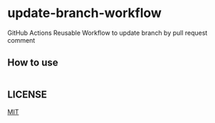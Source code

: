# update-branch-workflow

GitHub Actions Reusable Workflow to update branch by pull request comment

## How to use

```yaml
```

## LICENSE

[MIT](LICENSE)
